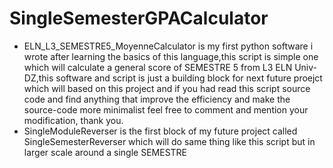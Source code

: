 # SingleSemesterGPACalculator
- ELN_L3_SEMESTRE5_MoyenneCalculator is my first python software i wrote after learning the basics of this language,this script is simple one which will calculate a general score of SEMESTRE 5 from L3 ELN Univ-DZ,this software and script is just a building block for next future proejct which will based on this project and if you had read this script source code and find anything that improve the efficiency and make the source-code more minimalist feel free to comment and mention your modification, thank you.
- SingleModuleReverser is the first block of my future project called SingleSemesterReverser which will do same thing like this script but in larger scale around a single SEMESTRE
